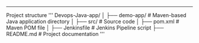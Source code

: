 ------------------------
Project structure
'''
Devops-Java-app/
│
├── demo-app/                # Maven-based Java application directory
│   ├── src/                 # Source code
│   ├── pom.xml              # Maven POM file
│
├── Jenkinsfile              # Jenkins Pipeline script
├── README.md                # Project documentation
 '''
